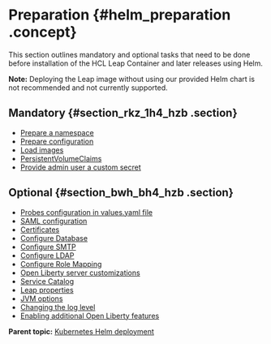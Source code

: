 # Preparation {#helm_preparation .concept}

This section outlines mandatory and optional tasks that need to be done before installation of the HCL Leap Container and later releases using Helm.

**Note:** Deploying the Leap image without using our provided Helm chart is not recommended and not currently supported.

## Mandatory {#section_rkz_1h4_hzb .section}

-   [Prepare a namespace](helm_prepare_namespace.md)
-   [Prepare configuration](prepare_config_helm.md)
-   [Load images](helm_load_images.md)
-   [PersistentVolumeClaims](helm_persistent_volume.md)
-   [Provide admin user a custom secret](helm_admin_customsecret.md)

## Optional {#section_bwh_bh4_hzb .section}

-   [Probes configuration in values.yaml file](helm_probes_config_valuesfile.md)
-   [SAML configuration](helm_saml_config.md)
-   [Certificates](helm_certificates.md)
-   [Configure Database](helm_configure_db.md)
-   [Configure SMTP](helm_configure_smtp.md)
-   [Configure LDAP](helm_configure_ldap.md)
-   [Configure Role Mapping](helm_configure_roleMapping.md)
-   [Open Liberty server customizations](helm_open_liberty_custom.md)
-   [Service Catalog](helm_service_catalog.md)
-   [Leap properties](helm_leap_properties.md)
-   [JVM options](helm_jvm_options.md)
-   [Changing the log level](helm_changing_log_level.md)
-   [Enabling additional Open Liberty features](helm_extending_image.md)


**Parent topic:** [Kubernetes Helm deployment](kubernetes_helm_deployment.md)

